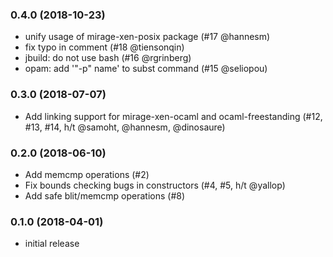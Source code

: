 ### 0.4.0 (2018-10-23)

* unify usage of mirage-xen-posix package (#17 @hannesm)
* fix typo in comment (#18 @tiensonqin)
* jbuild: do not use bash (#16 @rgrinberg)
* opam: add '"-p" name' to subst command (#15 @seliopou)

### 0.3.0 (2018-07-07)

* Add linking support for mirage-xen-ocaml and ocaml-freestanding (#12, #13, #14, h/t @samoht, @hannesm, @dinosaure)

### 0.2.0 (2018-06-10)

* Add memcmp operations (#2)
* Fix bounds checking bugs in constructors (#4, #5, h/t @yallop)
* Add safe blit/memcmp operations (#8)

### 0.1.0 (2018-04-01)

* initial release